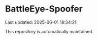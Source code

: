 # BattleEye-Spoofer

Last updated: 2025-06-01 18:34:21

This repository is automatically maintained.
